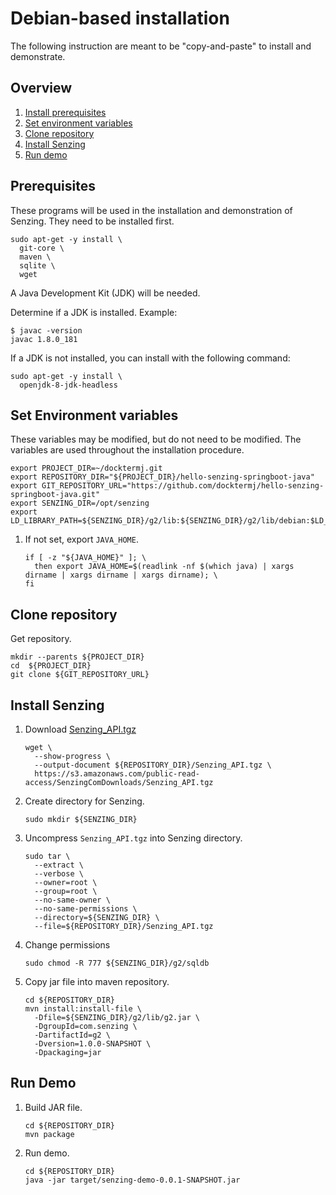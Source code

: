 # Debian-based installation

The following instruction are meant to be "copy-and-paste" to install and demonstrate.

## Overview

1. [Install prerequisites](#prerequisites)
1. [Set environment variables](#set-environment-variables)
1. [Clone repository](#clone-repository)
1. [Install Senzing](#install-senzing)
1. [Run demo](#run-demo)

## Prerequisites

These programs will be used in the installation and demonstration of Senzing.
They need to be installed first.

```console
sudo apt-get -y install \
  git-core \
  maven \
  sqlite \
  wget
```

A Java Development Kit (JDK) will be needed.

Determine if a JDK is installed. Example:

```console
$ javac -version
javac 1.8.0_181
```

If a JDK is not installed, you can install with the following command:

```console
sudo apt-get -y install \
  openjdk-8-jdk-headless
```

## Set Environment variables

These variables may be modified, but do not need to be modified.
The variables are used throughout the installation procedure.

```console
export PROJECT_DIR=~/docktermj.git
export REPOSITORY_DIR="${PROJECT_DIR}/hello-senzing-springboot-java"
export GIT_REPOSITORY_URL="https://github.com/docktermj/hello-senzing-springboot-java.git"
export SENZING_DIR=/opt/senzing
export LD_LIBRARY_PATH=${SENZING_DIR}/g2/lib:${SENZING_DIR}/g2/lib/debian:$LD_LIBRARY_PATH
```

1. If not set, export `JAVA_HOME`.

    ```console
    if [ -z "${JAVA_HOME}" ]; \
      then export JAVA_HOME=$(readlink -nf $(which java) | xargs dirname | xargs dirname | xargs dirname); \
    fi
    ```

## Clone repository

Get repository.

```console
mkdir --parents ${PROJECT_DIR}
cd  ${PROJECT_DIR}
git clone ${GIT_REPOSITORY_URL}
```

## Install Senzing

1. Download [Senzing_API.tgz](https://s3.amazonaws.com/public-read-access/SenzingComDownloads/Senzing_API.tgz)

    ```console
    wget \
      --show-progress \
      --output-document ${REPOSITORY_DIR}/Senzing_API.tgz \
      https://s3.amazonaws.com/public-read-access/SenzingComDownloads/Senzing_API.tgz
    ```

1. Create directory for Senzing.

    ```console
    sudo mkdir ${SENZING_DIR}
    ```

1. Uncompress `Senzing_API.tgz` into Senzing directory.

    ```console
    sudo tar \
      --extract \
      --verbose \
      --owner=root \
      --group=root \
      --no-same-owner \
      --no-same-permissions \
      --directory=${SENZING_DIR} \
      --file=${REPOSITORY_DIR}/Senzing_API.tgz
    ```

1. Change permissions

    ```console
    sudo chmod -R 777 ${SENZING_DIR}/g2/sqldb
    ````

1. Copy jar file into maven repository.

    ```console
    cd ${REPOSITORY_DIR}
    mvn install:install-file \
      -Dfile=${SENZING_DIR}/g2/lib/g2.jar \
      -DgroupId=com.senzing \
      -DartifactId=g2 \
      -Dversion=1.0.0-SNAPSHOT \
      -Dpackaging=jar
    ```

## Run Demo

1. Build JAR file.

    ```console
    cd ${REPOSITORY_DIR}
    mvn package
    ```

1. Run demo.

    ```console
    cd ${REPOSITORY_DIR}
    java -jar target/senzing-demo-0.0.1-SNAPSHOT.jar
    ```
